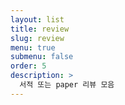 ```yaml
---
layout: list
title: review
slug: review
menu: true
submenu: false
order: 5
description: >
  서적 또는 paper 리뷰 모음
---
```

